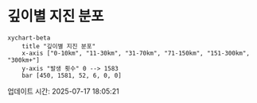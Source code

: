 # 깊이별 지진 분포

```mermaid
xychart-beta
    title "깊이별 지진 분포"
    x-axis ["0-10km", "11-30km", "31-70km", "71-150km", "151-300km", "300km+"]
    y-axis "발생 횟수" 0 --> 1583
    bar [450, 1581, 52, 6, 0, 0]
```

업데이트 시간: 2025-07-17 18:05:21
